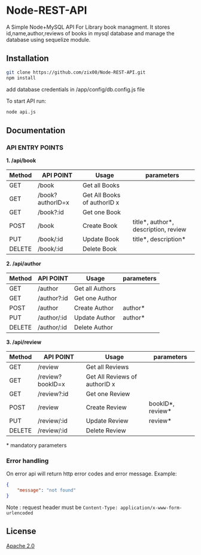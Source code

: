 # Node-REST-API
A Simple Node+MySQL API For Library book managment.
It stores id,name,author,reviews of books in mysql database and manage the database using sequelize module.

## Installation

```bash
git clone https://github.com/zix00/Node-REST-API.git
npm install
```
add database credentials in /app/config/db.config.js file

To start API run:

```bash
node api.js
```

## Documentation

### API ENTRY POINTS

**1. /api/book**

| Method | API POINT         | Usage                       | parameters                           |
| ------ | ----------------- | --------------------------- | ------------------------------------ |
| GET    | /book             | Get all Books               |                                      |
| GET    | /book?authorID=x  | Get All Books of authorID x |                                      |
| GET    | /book?:id         | Get one Book                |                                      |
| POST   | /book             | Create Book                 | title*, author*, description, review |
| PUT    | /book/:id         | Update Book                 | title*, description*                 |
| DELETE | /book/:id         | Delete Book                 |                                      |

**2. /api/author**

| Method | API POINT         | Usage                       | parameters                           |
| ------ | ----------------- | --------------------------- | ------------------------------------ |
| GET    | /author           | Get all Authors             |                                      |
| GET    | /author?:id       | Get one Author              |                                      |
| POST   | /author           | Create Author               | author*                              |
| PUT    | /author/:id       | Update Author               | author*                              |
| DELETE | /author/:id       | Delete Author               |                                      |

**3. /api/review**

| Method | API POINT          | Usage                         | parameters                           |
| ------ | ------------------ | ----------------------------- | ------------------------------------ |
| GET    | /review            | Get all Reviews               |                                      |
| GET    | /review?bookID=x   | Get All Reviews of authorID x |                                      |
| GET    | /review?:id        | Get one Review                |                                      |
| POST   | /review            | Create Review                 | bookID*, review*                     |
| PUT    | /review/:id        | Update Review                 | review*                              |
| DELETE | /review/:id        | Delete Review                 |                                      |

\* mandatory parameters

### Error handling

On error api will return http error codes and error message. Example:

```json
{
    "message": "not found"
}
```

Note : request header must be ```Content-Type: application/x-www-form-urlencoded```

## License
[Apache 2.0](https://choosealicense.com/licenses/apache-2.0/)
